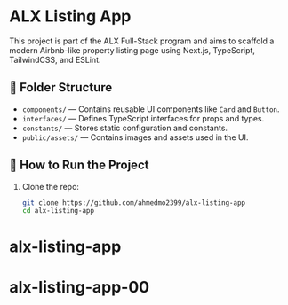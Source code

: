 # ALX Listing App

This project is part of the ALX Full-Stack program and aims to scaffold a modern Airbnb-like property listing page using Next.js, TypeScript, TailwindCSS, and ESLint.

## 📁 Folder Structure

- `components/` — Contains reusable UI components like `Card` and `Button`.
- `interfaces/` — Defines TypeScript interfaces for props and types.
- `constants/` — Stores static configuration and constants.
- `public/assets/` — Contains images and assets used in the UI.

## 🚀 How to Run the Project

1. Clone the repo:
   ```bash
   git clone https://github.com/ahmedmo2399/alx-listing-app 
   cd alx-listing-app
# alx-listing-app
# alx-listing-app-00
